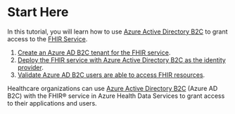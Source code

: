 # Start Here

In this tutorial, you will learn how to use [Azure Active Directory B2C](https://learn.microsoft.com/en-us/azure/active-directory-b2c/overview) to grant access to the [FHIR Service](https://learn.microsoft.com/en-us/azure/healthcare-apis/fhir/overview).

1. [Create an Azure AD B2C tenant for the FHIR service](/azure-b2c-setup.md).
1. [Deploy the FHIR service with Azure Active Directory B2C as the identity provider](/deploy-fhir-service.md).
1. [Validate Azure AD B2C users are able to access FHIR resources](/validate.md).

Healthcare organizations can use [Azure Active Directory B2C](https://learn.microsoft.com/en-us/azure/active-directory-b2c/overview) (Azure AD B2C) with the FHIR® service in Azure Health Data Services to grant access to their applications and users.
